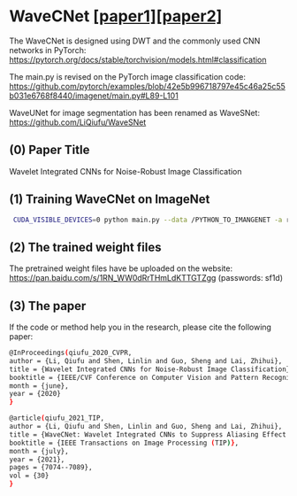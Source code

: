 # WaveCNet [[paper1]](https://openaccess.thecvf.com/content_CVPR_2020/papers/Li_Wavelet_Integrated_CNNs_for_Noise-Robust_Image_Classification_CVPR_2020_paper.pdf)[[paper2]](https://arxiv.org/pdf/2107.13335.pdf)
The WaveCNet is designed using DWT and the commonly used CNN networks in PyTorch: https://pytorch.org/docs/stable/torchvision/models.html#classification

The main.py is revised on the PyTorch image classification code: https://github.com/pytorch/examples/blob/42e5b996718797e45c46a25c55b031e6768f8440/imagenet/main.py#L89-L101

WaveUNet for image segmentation has been renamed as WaveSNet: https://github.com/LiQiufu/WaveSNet

## (0) Paper Title
Wavelet Integrated CNNs for Noise-Robust Image Classification

## (1) Training WaveCNet on ImageNet

```bash
 CUDA_VISIBLE_DEVICES=0 python main.py --data /PYTHON_TO_IMANGENET -a resnet18_dwt -b 256 -w bior3.3 --gpu 0 --lr 0.1
```

## (2) The trained weight files

The pretrained weight files have be uploaded on the website: https://pan.baidu.com/s/1RN_WW0dRrTHmLdKTTGTZgg  (passwords: sf1d)

## (3) The paper

If the code or method help you in the research, please cite the following paper:

```bash
@InProceedings(qiufu_2020_CVPR,
author = {Li, Qiufu and Shen, Linlin and Guo, Sheng and Lai, Zhihui},
title = {Wavelet Integrated CNNs for Noise-Robust Image Classification},
booktitle = {IEEE/CVF Conference on Computer Vision and Pattern Recognition (CVPR)},
month = {june},
year = {2020}
}

@article(qiufu_2021_TIP,
author = {Li, Qiufu and Shen, Linlin and Guo, Sheng and Lai, Zhihui},
title = {WaveCNet: Wavelet Integrated CNNs to Suppress Aliasing Effect for Noise-Robust Image Classification},
booktitle = {IEEE Transactions on Image Processing (TIP)},
month = {july},
year = {2021},
pages = {7074--7089},
vol = {30}
}
```

